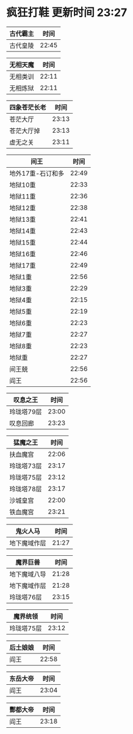 # 疯狂打鞋 更新时间 23:27

| 古代霸主   | 时间    |
|--------|-------|
| 古代皇陵 | 22:45 |

| 无相天魔   | 时间    |
|--------|-------|
| 无相类训 | 22:11 |
| 无相炼狱 | 22:11 |

| 四象苍茫长老   | 时间    |
|--------|-------|
| 苍茫大厅 | 23:13 |
| 苍茫大厅掉 | 23:13 |
| 虚无之关 | 23:11 |

| 间王   | 时间    |
|--------|-------|
| 地外17重-石订和多 | 22:49 |
| 地狱10重 | 22:33 |
| 地狱11重 | 22:36 |
| 地狱12重 | 22:38 |
| 地狱13重 | 22:41 |
| 地狱14重 | 22:43 |
| 地狱15重 | 22:44 |
| 地狱16重 | 22:46 |
| 地狱17重 | 22:49 |
| 地狱1重 | 22:56 |
| 地狱3重 | 22:29 |
| 地狱4重 | 22:15 |
| 地狱5重 | 22:19 |
| 地狱6重 | 22:23 |
| 地狱7重 | 22:27 |
| 地狱8重 | 22:23 |
| 地狱重 | 22:27 |
| 间王兢 | 22:56 |
| 阎王 | 22:56 |

| 叹息之王   | 时间    |
|--------|-------|
| 玲珑塔79层 | 23:00 |
| 叹息回廊 | 23:23 |

| 猛魔之王   | 时间    |
|--------|-------|
| 扶血魔宫 | 22:06 |
| 玲珑塔73层 | 23:17 |
| 玲珑塔75层 | 23:12 |
| 玲珑塔78层 | 23:17 |
| 沙城皇宫 | 22:00 |
| 铁血魔宫 | 23:21 |

| 鬼火人马   | 时间    |
|--------|-------|
| 地下魔域作层 | 21:27 |

| 魔界巨兽   | 时间    |
|--------|-------|
| 地下魔域八导 | 21:28 |
| 地下魔域作层 | 21:28 |
| 玲珑塔76层 | 23:15 |

| 魔界统领   | 时间    |
|--------|-------|
| 玲珑塔75层 | 23:12 |

| 后土娘娘   | 时间    |
|--------|-------|
| 阎王 | 22:58 |

| 东岳大帝   | 时间    |
|--------|-------|
| 阎王 | 23:04 |

| 酆都大帝   | 时间    |
|--------|-------|
| 阎王 | 23:18 |